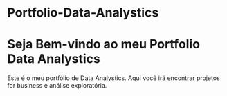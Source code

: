 # Portfolio-Data-Analystics
# Seja Bem-vindo ao meu Portfolio Data Analystics
Este é o meu portfólio de Data Analystics. Aqui você irá encontrar projetos for business e análise exploratória.
